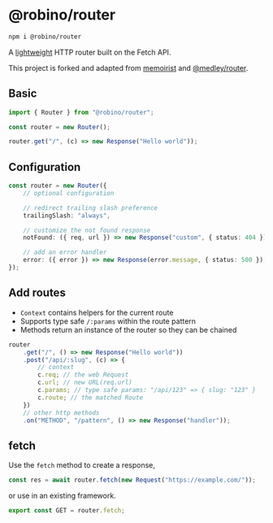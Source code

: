 # @robino/router

```bash
npm i @robino/router
```

A [lightweight](https://bundlephobia.com/package/@robino/router) HTTP router built on the Fetch API.

This project is forked and adapted from [memoirist](https://github.com/SaltyAom/memoirist) and [@medley/router](https://github.com/medleyjs/router).

## Basic

```ts
import { Router } from "@robino/router";

const router = new Router();

router.get("/", (c) => new Response("Hello world"));
```

## Configuration

```ts
const router = new Router({
	// optional configuration

	// redirect trailing slash preference
	trailingSlash: "always",

	// customize the not found response
	notFound: ({ req, url }) => new Response("custom", { status: 404 }),

	// add an error handler
	error: ({ error }) => new Response(error.message, { status: 500 }),
});
```

## Add routes

- `Context` contains helpers for the current route
- Supports type safe `/:params` within the route pattern
- Methods return an instance of the router so they can be chained

```ts
router
	.get("/", () => new Response("Hello world"))
	.post("/api/:slug", (c) => {
		// context
		c.req; // the web Request
		c.url; // new URL(req.url)
		c.params; // type safe params: "/api/123" => { slug: "123" }
		c.route; // the matched Route
	})
	// other http methods
	.on("METHOD", "/pattern", () => new Response("handler"));
```

## fetch

Use the `fetch` method to create a response,

```ts
const res = await router.fetch(new Request("https://example.com/"));
```

or use in an existing framework.

```ts
export const GET = router.fetch;
```
